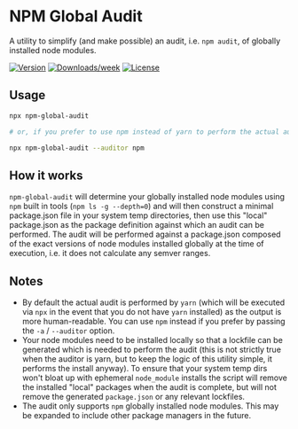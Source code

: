 # NPM Global Audit

A utility to simplify (and make possible) an audit, i.e. `npm audit`, of globally installed node modules.

[![Version](https://img.shields.io/npm/v/npm-global-audit.svg)](https://npmjs.org/package/npm-global-audit)
[![Downloads/week](https://img.shields.io/npm/dw/npm-global-audit.svg)](https://npmjs.org/package/npm-global-audit)
[![License](https://img.shields.io/npm/l/npm-global-audit.svg)](https://github.com/npm-global-audit/blob/master/package.json)

## Usage

```bash
npx npm-global-audit

# or, if you prefer to use npm instead of yarn to perform the actual audit

npx npm-global-audit --auditor npm
```

## How it works

`npm-global-audit` will determine your globally installed node modules using `npm` built in tools (`npm ls -g --depth=0`) and will then construct a minimal package.json file in your system temp directories, then use this "local" package.json as the package definition against which an audit can be performed. The audit will be performed against a package.json composed of the exact versions of node modules installed globally at the time of execution, i.e. it does not calculate any semver ranges.

## Notes

- By default the actual audit is performed by `yarn` (which will be executed via `npx` in the event that you do not have `yarn` installed) as the output is more human-readable. You can use `npm` instead if you prefer by passing the `-a` / `--auditor` option.
- Your node modules need to be installed locally so that a lockfile can be generated which is needed to perform the audit (this is not strictly true when the auditor is yarn, but to keep the logic of this utility simple, it performs the install anyway). To ensure that your system temp dirs won't bloat up with ephemeral `node_module` installs the script will remove the installed "local" packages when the audit is complete, but will not remove the generated `package.json` or any relevant lockfiles.
- The audit only supports `npm` globally installed node modules. This may be expanded to include other package managers in the future.
